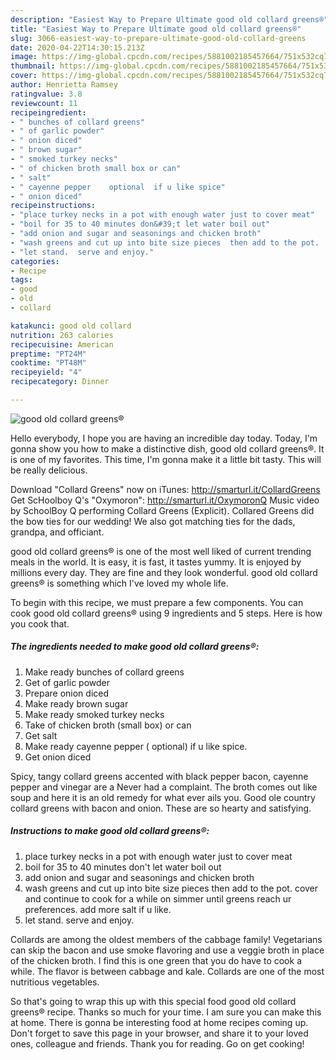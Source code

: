 ```yaml
---
description: "Easiest Way to Prepare Ultimate good old collard greens®"
title: "Easiest Way to Prepare Ultimate good old collard greens®"
slug: 3066-easiest-way-to-prepare-ultimate-good-old-collard-greens
date: 2020-04-22T14:30:15.213Z
image: https://img-global.cpcdn.com/recipes/5881002185457664/751x532cq70/good-old-collard-greens-recipe-main-photo.jpg
thumbnail: https://img-global.cpcdn.com/recipes/5881002185457664/751x532cq70/good-old-collard-greens-recipe-main-photo.jpg
cover: https://img-global.cpcdn.com/recipes/5881002185457664/751x532cq70/good-old-collard-greens-recipe-main-photo.jpg
author: Henrietta Ramsey
ratingvalue: 3.8
reviewcount: 11
recipeingredient:
- " bunches of collard greens"
- " of garlic powder"
- " onion diced"
- " brown sugar"
- " smoked turkey necks"
- " of chicken broth small box or can"
- " salt"
- " cayenne pepper    optional  if u like spice"
- " onion diced"
recipeinstructions:
- "place turkey necks in a pot with enough water just to cover meat"
- "boil for 35 to 40 minutes don&#39;t let water boil out"
- "add onion and sugar and seasonings and chicken broth"
- "wash greens and cut up into bite size pieces  then add to the pot.  cover and continue to cook for a while on simmer until greens reach ur preferences.  add more salt if u like."
- "let stand.  serve and enjoy."
categories:
- Recipe
tags:
- good
- old
- collard

katakunci: good old collard 
nutrition: 263 calories
recipecuisine: American
preptime: "PT24M"
cooktime: "PT48M"
recipeyield: "4"
recipecategory: Dinner

---
```



![good old collard greens®](https://img-global.cpcdn.com/recipes/5881002185457664/751x532cq70/good-old-collard-greens-recipe-main-photo.jpg)

Hello everybody, I hope you are having an incredible day today. Today, I'm gonna show you how to make a distinctive dish, good old collard greens®. It is one of my favorites. This time, I'm gonna make it a little bit tasty. This will be really delicious.

Download &#34;Collard Greens&#34; now on iTunes: http://smarturl.it/CollardGreens Get ScHoolboy Q&#39;s &#34;Oxymoron&#34;: http://smarturl.it/OxymoronQ Music video by SchoolBoy Q performing Collard Greens (Explicit). Collared Greens did the bow ties for our wedding! We also got matching ties for the dads, grandpa, and officiant.

good old collard greens® is one of the most well liked of current trending meals in the world. It is easy, it is fast, it tastes yummy. It is enjoyed by millions every day. They are fine and they look wonderful. good old collard greens® is something which I've loved my whole life.


To begin with this recipe, we must prepare a few components. You can cook good old collard greens® using 9 ingredients and 5 steps. Here is how you cook that.

<!--inarticleads1-->

##### The ingredients needed to make good old collard greens®:

1. Make ready  bunches of collard greens
1. Get  of garlic powder
1. Prepare  onion diced
1. Make ready  brown sugar
1. Make ready  smoked turkey necks
1. Take  of chicken broth (small box) or can
1. Get  salt
1. Make ready  cayenne pepper   ( optional)  if u like spice.
1. Get  onion diced


Spicy, tangy collard greens accented with black pepper bacon, cayenne pepper and vinegar are a Never had a complaint. The broth comes out like soup and here it is an old remedy for what ever ails you. Good ole country collard greens with bacon and onion. These are so hearty and satisfying. 

<!--inarticleads2-->

##### Instructions to make good old collard greens®:

1. place turkey necks in a pot with enough water just to cover meat
1. boil for 35 to 40 minutes don&#39;t let water boil out
1. add onion and sugar and seasonings and chicken broth
1. wash greens and cut up into bite size pieces  then add to the pot.  cover and continue to cook for a while on simmer until greens reach ur preferences.  add more salt if u like.
1. let stand.  serve and enjoy.


Collards are among the oldest members of the cabbage family! Vegetarians can skip the bacon and use smoke flavoring and use a veggie broth in place of the chicken broth. I find this is one green that you do have to cook a while. The flavor is between cabbage and kale. Collards are one of the most nutritious vegetables. 

So that's going to wrap this up with this special food good old collard greens® recipe. Thanks so much for your time. I am sure you can make this at home. There is gonna be interesting food at home recipes coming up. Don't forget to save this page in your browser, and share it to your loved ones, colleague and friends. Thank you for reading. Go on get cooking!
